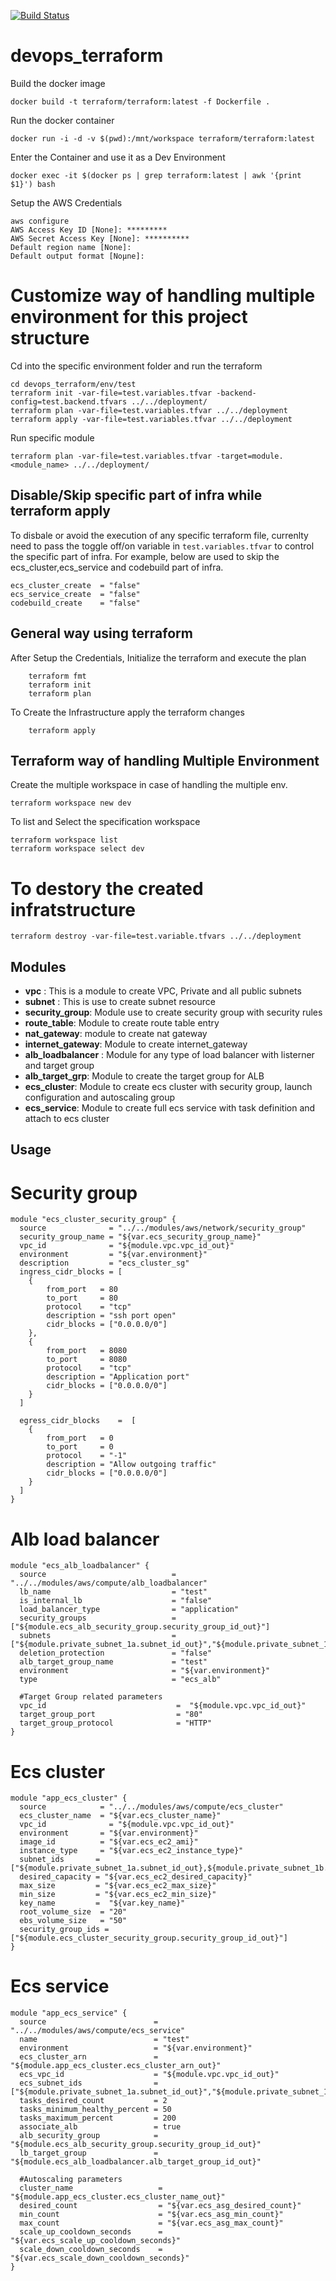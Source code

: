 [![Build Status](https://travis-ci.org/mattyait/devops_terraform.svg?branch=master)](https://travis-ci.org/mattyait/devops_terraform)
# devops_terraform

Build the docker image

    docker build -t terraform/terraform:latest -f Dockerfile .

Run the docker container

    docker run -i -d -v $(pwd):/mnt/workspace terraform/terraform:latest

Enter the Container and use it as a Dev Environment

    docker exec -it $(docker ps | grep terraform:latest | awk '{print $1}') bash

Setup the AWS Credentials

    aws configure
    AWS Access Key ID [None]: *********
    AWS Secret Access Key [None]: **********
    Default region name [None]:
    Default output format [Noµne]:

# Customize way of handling multiple environment for this project structure

Cd into the specific environment folder and run the terraform

    cd devops_terraform/env/test
    terraform init -var-file=test.variables.tfvar -backend-config=test.backend.tfvars ../../deployment/
    terraform plan -var-file=test.variables.tfvar ../../deployment
    terraform apply -var-file=test.variables.tfvar ../../deployment

Run specific module

    terraform plan -var-file=test.variables.tfvar -target=module.<module_name> ../../deployment/

## Disable/Skip specific part of infra while terraform apply
To disbale or avoid the execution of any specific terraform file, currenlty need to pass the toggle off/on variable in `test.variables.tfvar` to control the specific part of infra.
For example, below are used to skip the ecs_cluster,ecs_service and codebuild part of infra.

    ecs_cluster_create  = "false"
    ecs_service_create  = "false"
    codebuild_create    = "false"


## General way using terraform
After Setup the Credentials, Initialize the terraform and execute the plan

        terraform fmt
        terraform init
        terraform plan

To Create the Infrastructure apply the terraform changes

        terraform apply

## Terraform way of handling Multiple Environment
Create the multiple workspace in case of handling the multiple env.

    terraform workspace new dev

To list and Select the specification workspace

    terraform workspace list
    terraform workspace select dev



# To destory the created infratstructure

    terraform destroy -var-file=test.variable.tfvars ../../deployment

## Modules
- **vpc** : This is a module to create VPC, Private and all public subnets
- **subnet** : This is use to create subnet resource
- **security_group**: Module use to create security group with security rules
- **route_table**: Module to create route table entry
- **nat_gateway**: module to create nat gateway
- **internet_gateway**: Module to create internet_gateway
- **alb_loadbalancer** : Module for any type of load balancer with listerner and target group
- **alb_target_grp**: Module to create the target group for ALB
- **ecs_cluster**: Module to create ecs cluster with security group, launch configuration and autoscaling group
- **ecs_service**: Module to create full ecs service with task definition and attach to ecs cluster

## Usage

# Security group

    module "ecs_cluster_security_group" {
      source              = "../../modules/aws/network/security_group"
      security_group_name = "${var.ecs_security_group_name}"
      vpc_id              = "${module.vpc.vpc_id_out}"
      environment         = "${var.environment}"
      description         = "ecs_cluster_sg"
      ingress_cidr_blocks = [
        {
            from_port   = 80
            to_port     = 80
            protocol    = "tcp"
            description = "ssh port open"
            cidr_blocks = ["0.0.0.0/0"]
        },
        {
            from_port   = 8080
            to_port     = 8080
            protocol    = "tcp"
            description = "Application port"
            cidr_blocks = ["0.0.0.0/0"]
        }
      ]

      egress_cidr_blocks    =  [
        {
            from_port   = 0
            to_port     = 0
            protocol    = "-1"
            description = "Allow outgoing traffic"
            cidr_blocks = ["0.0.0.0/0"]
        }
      ]
    }

# Alb load balancer

    module "ecs_alb_loadbalancer" {
      source                            = "../../modules/aws/compute/alb_loadbalancer"
      lb_name                           = "test"
      is_internal_lb                    = "false"
      load_balancer_type                = "application"
      security_groups                   = ["${module.ecs_alb_security_group.security_group_id_out}"]
      subnets                           = ["${module.private_subnet_1a.subnet_id_out}","${module.private_subnet_1b.subnet_id_out}"]
      deletion_protection               = "false"
      alb_target_group_name             = "test"
      environment                       = "${var.environment}"
      type                              = "ecs_alb"

      #Target Group related parameters
      vpc_id                             =  "${module.vpc.vpc_id_out}"
      target_group_port                  = "80"
      target_group_protocol              = "HTTP"
    }

# Ecs cluster

    module "app_ecs_cluster" {
      source            = "../../modules/aws/compute/ecs_cluster"    
      ecs_cluster_name  = "${var.ecs_cluster_name}"
      vpc_id              = "${module.vpc.vpc_id_out}"
      environment       = "${var.environment}"
      image_id          = "${var.ecs_ec2_ami}"
      instance_type     = "${var.ecs_ec2_instance_type}"
      subnet_ids       = ["${module.private_subnet_1a.subnet_id_out},${module.private_subnet_1b.subnet_id_out}"]
      desired_capacity = "${var.ecs_ec2_desired_capacity}"
      max_size         = "${var.ecs_ec2_max_size}"
      min_size         = "${var.ecs_ec2_min_size}"
      key_name         =  "${var.key_name}"
      root_volume_size  = "20"
      ebs_volume_size   = "50"
      security_group_ids = ["${module.ecs_cluster_security_group.security_group_id_out}"]
    }

# Ecs service

    module "app_ecs_service" {
      source                        = "../../modules/aws/compute/ecs_service"
      name                          = "test"
      environment                   = "${var.environment}"
      ecs_cluster_arn               = "${module.app_ecs_cluster.ecs_cluster_arn_out}"
      ecs_vpc_id                    = "${module.vpc.vpc_id_out}"
      ecs_subnet_ids                = ["${module.private_subnet_1a.subnet_id_out}","${module.private_subnet_1b.subnet_id_out}"]
      tasks_desired_count           = 2
      tasks_minimum_healthy_percent = 50
      tasks_maximum_percent         = 200
      associate_alb                 = true
      alb_security_group            = "${module.ecs_alb_security_group.security_group_id_out}"
      lb_target_group               = "${module.ecs_alb_loadbalancer.alb_target_group_id_out}"

      #Autoscaling parameters
      cluster_name                   = "${module.app_ecs_cluster.ecs_cluster_name_out}"
      desired_count                  = "${var.ecs_asg_desired_count}"
      min_count                      = "${var.ecs_asg_min_count}"
      max_count                      = "${var.ecs_asg_max_count}"
      scale_up_cooldown_seconds      = "${var.ecs_scale_up_cooldown_seconds}"
      scale_down_cooldown_seconds    = "${var.ecs_scale_down_cooldown_seconds}"
    }
